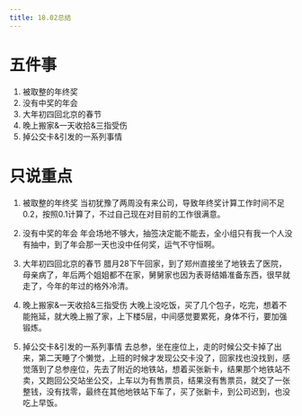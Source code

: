 ```yaml
---
title: 18.02总结
---
```


# 五件事
1. 被取整的年终奖
2. 没有中奖的年会
3. 大年初四回北京的春节
4. 晚上搬家&一天收拾&三指受伤
5. 掉公交卡&引发的一系列事情

# 只说重点
1. 被取整的年终奖
当初犹豫了两周没有来公司，导致年终奖计算工作时间不足0.2，按照0.1计算了，不过自己现在对目前的工作很满意。

2. 没有中奖的年会
年会场地不够大，抽签决定能不能去，全小组只有我一个人没有抽中，到了年会那一天也没中任何奖，运气不守恒啊。

3. 大年初四回北京的春节
腊月28下午回家，到了郑州直接坐了地铁去了医院，母亲病了，年后两个姐姐都不在家，舅舅家也因为表哥结婚准备东西，很早就走了，今年的年过的格外冷清。

4. 晚上搬家&一天收拾&三指受伤
大晚上没吃饭，买了几个包子，吃完，想着不能拖延，就大晚上搬了家，上下楼5层，中间感觉要累死，身体不行，要加强锻炼。

5. 掉公交卡&引发的一系列事情
去总参，坐在座位上，走的时候公交卡掉了出来，第二天睡了个懒觉，上班的时候才发现公交卡没了，回家找也没找到，感觉落到了总参座位，先去了附近的地铁站，想着买张新卡，结果那个地铁站不卖，又跑回公交站坐公交，上车以为有售票员，结果没有售票员，就交了一张整钱，没有找零，最终在其他地铁站下车了，买了张新卡，到公司迟到，也没吃上早饭。
